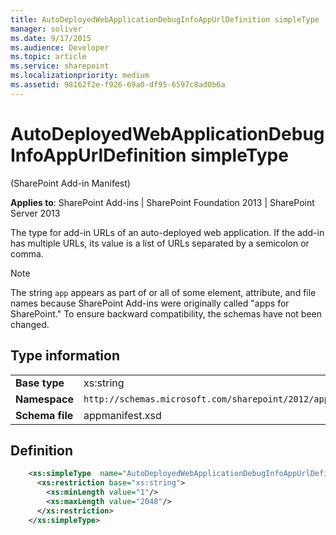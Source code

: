 ```yaml
---
title: AutoDeployedWebApplicationDebugInfoAppUrlDefinition simpleType
manager: soliver
ms.date: 9/17/2015
ms.audience: Developer
ms.topic: article
ms.service: sharepoint
ms.localizationpriority: medium
ms.assetid: 98162f2e-f926-69a0-df95-6597c8ad0b6a
---
```


# AutoDeployedWebApplicationDebugInfoAppUrlDefinition simpleType 

(SharePoint Add-in Manifest)

**Applies to**: SharePoint Add-ins | SharePoint Foundation 2013 | SharePoint Server 2013

The type for add-in URLs of an auto-deployed web application. If the add-in has multiple URLs, its value is a list of URLs separated by a semicolon or comma.

> [!NOTE] 
> The string `app` appears as part of or all of some element, attribute, and file names because SharePoint Add-ins were originally called "apps for SharePoint." To ensure backward compatibility, the schemas have not been changed.

## Type information

|   |   |
|---|---|
| **Base type**  | xs:string |
| **Namespace**  | `http://schemas.microsoft.com/sharepoint/2012/app/manifest` |
| **Schema file**  | appmanifest.xsd |

## Definition

```XML
    <xs:simpleType  name="AutoDeployedWebApplicationDebugInfoAppUrlDefinition">
      <xs:restriction base="xs:string">
        <xs:minLength value="1"/>
        <xs:maxLength value="2048"/>
      </xs:restriction>
    </xs:simpleType>
```

<br/>








